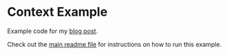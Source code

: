 # Context Example

Example code for my [blog post](https://sohamkamani.com/golang/context).

Check out the [main readme file](../README.md) for instructions on how to run this example.
